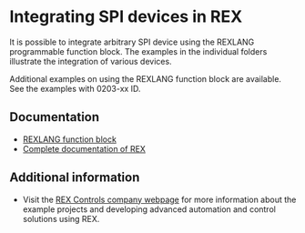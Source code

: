 Integrating SPI devices in REX 
=================================================

It is possible to integrate arbitrary SPI device using the REXLANG programmable 
function block. The examples in the individual folders illustrate the 
integration of various devices. 

Additional examples on using the REXLANG function block are available. See the 
examples with 0203-xx ID.

## Documentation ##

- [REXLANG function block](https://www.rexcontrols.com/media/2.50.5/doc/ENGLISH/MANUALS/BRef/REXLANG.html)
- [Complete documentation of REX](http://www.rexcontrols.com/documentation-and-support)

## Additional information ##

- Visit the [REX Controls company webpage](http://www.rexcontrols.com) 
for more information about the example projects and developing advanced 
automation and control solutions using REX.